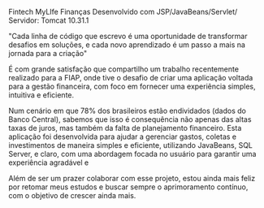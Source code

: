 Fintech MyLIfe Finanças 
Desenvolvido com JSP/JavaBeans/Servlet/ Servidor: Tomcat 10.31.1

"Cada linha de código que escrevo é uma oportunidade de transformar desafios em soluções, e cada novo aprendizado é um passo a mais na jornada para a criação"

É com grande satisfação que compartilho um trabalho recentemente realizado para a FIAP, onde tive o desafio de criar uma aplicação voltada para a gestão financeira, com foco em fornecer uma experiência simples, intuitiva e eficiente.

Num cenário em que 78% dos brasileiros estão endividados (dados do Banco Central), sabemos que isso é consequência não apenas das altas taxas de juros, mas também da falta de planejamento financeiro. Esta aplicação foi desenvolvida para ajudar a gerenciar gastos, coletas e investimentos de maneira simples e eficiente, utilizando JavaBeans, SQL Server, e claro, com uma abordagem focada no usuário para garantir uma experiência agradável e

Além de ser um prazer colaborar com esse projeto, estou ainda mais feliz por retomar meus estudos e buscar sempre o aprimoramento contínuo, com o objetivo de crescer ainda mais.


